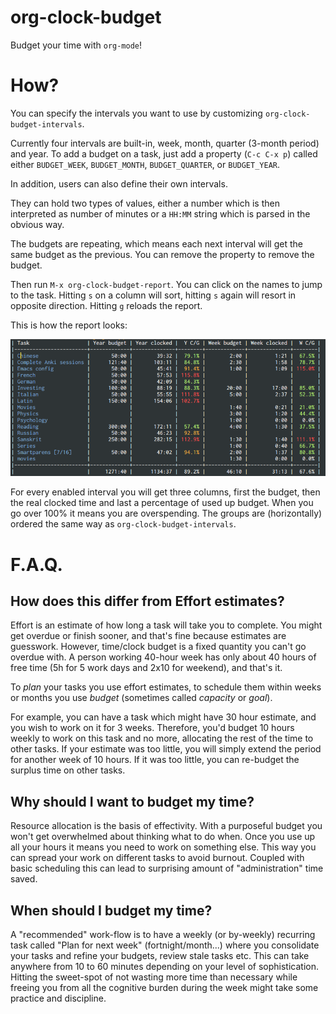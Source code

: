 # org-clock-budget

Budget your time with `org-mode`!

# How?

You can specify the intervals you want to use by customizing
`org-clock-budget-intervals`.

Currently four intervals are built-in, week, month, quarter (3-month period)
and year. To add a budget on a task, just add a property (`C-c C-x p`)
called either `BUDGET_WEEK`, `BUDGET_MONTH`, `BUDGET_QUARTER`, or
`BUDGET_YEAR`.

In addition, users can also define their own intervals.

They can hold two types of values, either a number which is then
interpreted as number of minutes or a `HH:MM` string which is parsed
in the obvious way.

The budgets are repeating, which means each next interval will get the
same budget as the previous.  You can remove the property to remove
the budget.

Then run `M-x org-clock-budget-report`.  You can click on the names to
jump to the task.  Hitting `s` on a column will sort, hitting `s`
again will resort in opposite direction.  Hitting `g` reloads the
report.

This is how the report looks:

![Report](./static/screen1.png)

For every enabled interval you will get three columns, first the
budget, then the real clocked time and last a percentage of used up
budget.  When you go over 100% it means you are overspending.  The
groups are (horizontally) ordered the same way as
`org-clock-budget-intervals`.

# F.A.Q.

## How does this differ from Effort estimates?

Effort is an estimate of how long a task will take you to complete.
You might get overdue or finish sooner, and that's fine because
estimates are guesswork.  However, time/clock budget is a fixed
quantity you can't go overdue with.  A person working 40-hour week has
only about 40 hours of free time (5h for 5 work days and 2x10 for
weekend), and that's it.

To *plan* your tasks you use effort estimates, to schedule them within
weeks or months you use *budget* (sometimes called *capacity* or
*goal*).

For example, you can have a task which might have 30 hour estimate,
and you wish to work on it for 3 weeks.  Therefore, you'd budget 10
hours weekly to work on this task and no more, allocating the rest of
the time to other tasks.  If your estimate was too little, you will
simply extend the period for another week of 10 hours.  If it was too
little, you can re-budget the surplus time on other tasks.

## Why should I want to budget my time?

Resource allocation is the basis of effectivity.  With a purposeful
budget you won't get overwhelmed about thinking what to do when.  Once
you use up all your hours it means you need to work on something else.
This way you can spread your work on different tasks to avoid burnout.
Coupled with basic scheduling this can lead to surprising amount of
"administration" time saved.

## When should I budget my time?

A "recommended" work-flow is to have a weekly (or by-weekly) recurring
task called "Plan for next week" (fortnight/month...) where you
consolidate your tasks and refine your budgets, review stale tasks
etc.  This can take anywhere from 10 to 60 minutes depending on your
level of sophistication.  Hitting the sweet-spot of not wasting more
time than necessary while freeing you from all the cognitive burden
during the week might take some practice and discipline.
